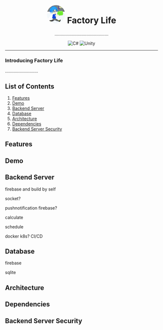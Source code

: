 # <div align="center"><img src="docs/logo.jpg" alt="icon" width=60 style="border-radius:50%"> Factory Life</div>

<div align="center">............................................


![C#](https://img.shields.io/badge/C%23-Language-blueviolet)
![Unity](https://img.shields.io/badge/Unity-Platform-black?logo=unity)


</div>

***

### Introducing Factory Life

...........................

## List of Contents

1. [Features](#features)
2. [Demo](#demo)
3. [Backend Server](#backendserver)
4. [Database](#database)
5. [Architecture](#architecture)
6. [Dependencies](#dependencies)
7. [Backend Server Security](#backendserversecurity)

<h2 id="features">Features</h2>

<h2 id="demo">Demo</h2>

<h2 id="backendserver">Backend Server</h2>
firebase and build by self

socket?

pushnotification firebase?

calculate 

schedule

docker k8s? CI/CD

<h2 id="database">Database</h2>
firebase

sqlite

<h2 id="architecture">Architecture</h2>

<h2 id="dependencies">Dependencies</h2>

<h2 id="backendserversecurity">Backend Server Security</h2>
